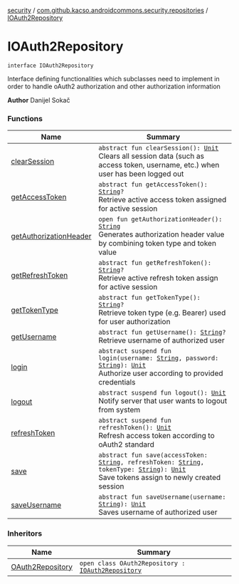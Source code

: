 [security](../../index.md) / [com.github.kacso.androidcommons.security.repositories](../index.md) / [IOAuth2Repository](./index.md)

# IOAuth2Repository

`interface IOAuth2Repository`

Interface defining functionalities which subclasses need to implement in order to handle
oAuth2 authorization and other authorization information

**Author**
Danijel Sokač

### Functions

| Name | Summary |
|---|---|
| [clearSession](clear-session.md) | `abstract fun clearSession(): `[`Unit`](https://kotlinlang.org/api/latest/jvm/stdlib/kotlin/-unit/index.html)<br>Clears all session data (such as access token, username, etc.) when user has been logged out |
| [getAccessToken](get-access-token.md) | `abstract fun getAccessToken(): `[`String`](https://kotlinlang.org/api/latest/jvm/stdlib/kotlin/-string/index.html)`?`<br>Retrieve active access token assigned for active session |
| [getAuthorizationHeader](get-authorization-header.md) | `open fun getAuthorizationHeader(): `[`String`](https://kotlinlang.org/api/latest/jvm/stdlib/kotlin/-string/index.html)<br>Generates authorization header value by combining token type and token value |
| [getRefreshToken](get-refresh-token.md) | `abstract fun getRefreshToken(): `[`String`](https://kotlinlang.org/api/latest/jvm/stdlib/kotlin/-string/index.html)`?`<br>Retrieve active refresh token assign for active session |
| [getTokenType](get-token-type.md) | `abstract fun getTokenType(): `[`String`](https://kotlinlang.org/api/latest/jvm/stdlib/kotlin/-string/index.html)`?`<br>Retrieve token type (e.g. Bearer) used for user authorization |
| [getUsername](get-username.md) | `abstract fun getUsername(): `[`String`](https://kotlinlang.org/api/latest/jvm/stdlib/kotlin/-string/index.html)`?`<br>Retrieve username of authorized user |
| [login](login.md) | `abstract suspend fun login(username: `[`String`](https://kotlinlang.org/api/latest/jvm/stdlib/kotlin/-string/index.html)`, password: `[`String`](https://kotlinlang.org/api/latest/jvm/stdlib/kotlin/-string/index.html)`): `[`Unit`](https://kotlinlang.org/api/latest/jvm/stdlib/kotlin/-unit/index.html)<br>Authorize user according to provided credentials |
| [logout](logout.md) | `abstract suspend fun logout(): `[`Unit`](https://kotlinlang.org/api/latest/jvm/stdlib/kotlin/-unit/index.html)<br>Notify server that user wants to logout from system |
| [refreshToken](refresh-token.md) | `abstract suspend fun refreshToken(): `[`Unit`](https://kotlinlang.org/api/latest/jvm/stdlib/kotlin/-unit/index.html)<br>Refresh access token according to oAuth2 standard |
| [save](save.md) | `abstract fun save(accessToken: `[`String`](https://kotlinlang.org/api/latest/jvm/stdlib/kotlin/-string/index.html)`, refreshToken: `[`String`](https://kotlinlang.org/api/latest/jvm/stdlib/kotlin/-string/index.html)`, tokenType: `[`String`](https://kotlinlang.org/api/latest/jvm/stdlib/kotlin/-string/index.html)`): `[`Unit`](https://kotlinlang.org/api/latest/jvm/stdlib/kotlin/-unit/index.html)<br>Save tokens assign to newly created session |
| [saveUsername](save-username.md) | `abstract fun saveUsername(username: `[`String`](https://kotlinlang.org/api/latest/jvm/stdlib/kotlin/-string/index.html)`): `[`Unit`](https://kotlinlang.org/api/latest/jvm/stdlib/kotlin/-unit/index.html)<br>Saves username of authorized user |

### Inheritors

| Name | Summary |
|---|---|
| [OAuth2Repository](../../com.github.kacso.androidcommons.security.repositories.impl/-o-auth2-repository/index.md) | `open class OAuth2Repository : `[`IOAuth2Repository`](./index.md) |
